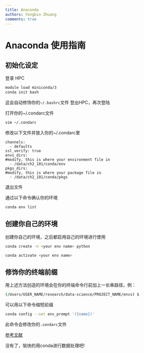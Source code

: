 ```yaml
---
title: Anaconda
authors: Yongbin Zhuang
comments: true
---
```


# Anaconda 使用指南

## 初始化设定
登录 HPC

```bash
module load miniconda/3
conda init bash
```
这会自动修饰你的`~/.bashrc`文件
登出HPC，再次登陆


打开你的~/.condarc文件

```bash
vim ~/.condarc
```

修改以下文件并放入你的~/.condarc里

```
channels:
  - defaults
ssl_verify: true
envs_dirs:
#modify, this is where your environment file in
  - /data/ch2_101/conda/env
pkgs_dirs:
#modify, this is where your package file in
  - /data/ch2_101/conda/pkgs
```

退出文件

通过以下命令确认你的环境
```bash
conda env list
```

## 创建你自己的环境

创建你自己的环境，之后都启用自己的环境进行使用

```bash
conda create -n <your env name> python

conda activate <your env name>
```



## 修饰你的终端前缀

用上述方法创造的环境会在你的终端命令行前加上一长串路径，例：

```bash
(/Users/USER_NAME/research/data-science/PROJECT_NAME/envs) $
```

可以用以下命令缩短前缀

```bash
conda config --set env_prompt '({name})'
```

此命令会修改你的`.condarc`文件

[参考文献](https://docs.conda.io/projects/conda/en/latest/user-guide/tasks/manage-environments.html)



没有了，愉快的用conda进行数据处理吧!